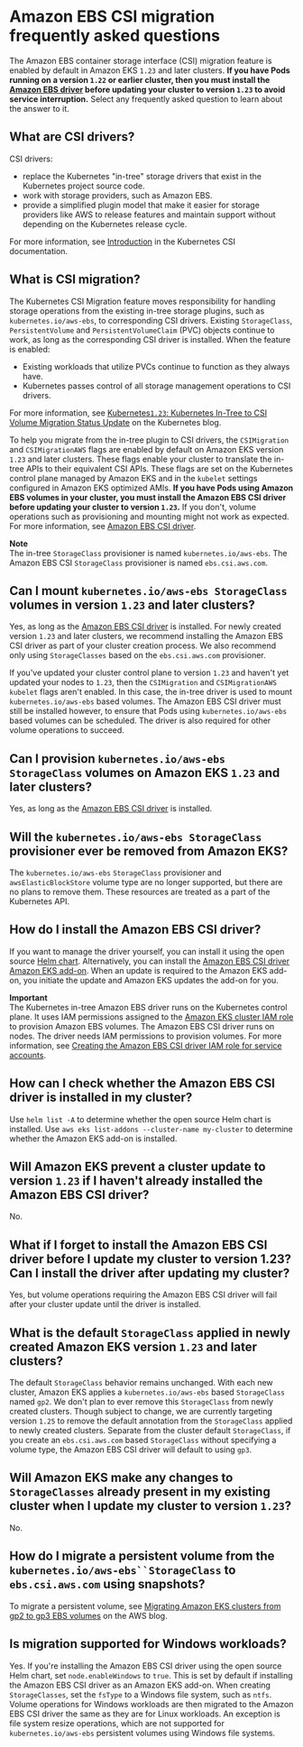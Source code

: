# Amazon EBS CSI migration frequently asked questions<a name="ebs-csi-migration-faq"></a>

The Amazon EBS container storage interface \(CSI\) migration feature is enabled by default in Amazon EKS `1.23` and later clusters\. **If you have Pods running on a version `1.22` or earlier cluster, then you must install the [Amazon EBS driver](ebs-csi.md) before updating your cluster to version `1.23` to avoid service interruption\.** Select any frequently asked question to learn about the answer to it\.

## What are CSI drivers?<a name="csi-migration-faq-csi-drivers"></a>

CSI drivers:
+ replace the Kubernetes "in\-tree" storage drivers that exist in the Kubernetes project source code\.
+ work with storage providers, such as Amazon EBS\.
+ provide a simplified plugin model that make it easier for storage providers like AWS to release features and maintain support without depending on the Kubernetes release cycle\.

For more information, see [Introduction](https://kubernetes-csi.github.io/docs/introduction.html) in the Kubernetes CSI documentation\.

## What is CSI migration?<a name="csi-migration-faq-what-is"></a>

The Kubernetes CSI Migration feature moves responsibility for handling storage operations from the existing in\-tree storage plugins, such as `kubernetes.io/aws-ebs`, to corresponding CSI drivers\. Existing `StorageClass`, `PersistentVolume` and `PersistentVolumeClaim` \(PVC\) objects continue to work, as long as the corresponding CSI driver is installed\. When the feature is enabled:
+ Existing workloads that utilize PVCs continue to function as they always have\.
+ Kubernetes passes control of all storage management operations to CSI drivers\.

For more information, see [Kubernetes`1.23`: Kubernetes In\-Tree to CSI Volume Migration Status Update](https://kubernetes.io/blog/2021/12/10/storage-in-tree-to-csi-migration-status-update/) on the Kubernetes blog\.

To help you migrate from the in\-tree plugin to CSI drivers, the `CSIMigration` and `CSIMigrationAWS` flags are enabled by default on Amazon EKS version `1.23` and later clusters\. These flags enable your cluster to translate the in\-tree APIs to their equivalent CSI APIs\. These flags are set on the Kubernetes control plane managed by Amazon EKS and in the `kubelet` settings configured in Amazon EKS optimized AMIs\. **If you have Pods using Amazon EBS volumes in your cluster, you must install the Amazon EBS CSI driver before updating your cluster to version `1.23`\.** If you don't, volume operations such as provisioning and mounting might not work as expected\. For more information, see [Amazon EBS CSI driver](ebs-csi.md)\.

**Note**  
The in\-tree `StorageClass` provisioner is named `kubernetes.io/aws-ebs`\. The Amazon EBS CSI `StorageClass` provisioner is named `ebs.csi.aws.com`\.

## Can I mount `kubernetes.io/aws-ebs StorageClass` volumes in version `1.23` and later clusters?<a name="csi-migration-faq-mounting-volumes"></a>

Yes, as long as the [Amazon EBS CSI driver](ebs-csi.md) is installed\. For newly created version `1.23` and later clusters, we recommend installing the Amazon EBS CSI driver as part of your cluster creation process\. We also recommend only using `StorageClasses` based on the `ebs.csi.aws.com` provisioner\.

If you've updated your cluster control plane to version `1.23` and haven't yet updated your nodes to `1.23`, then the `CSIMigration` and `CSIMigrationAWS` `kubelet` flags aren't enabled\. In this case, the in\-tree driver is used to mount `kubernetes.io/aws-ebs` based volumes\. The Amazon EBS CSI driver must still be installed however, to ensure that Pods using `kubernetes.io/aws-ebs` based volumes can be scheduled\. The driver is also required for other volume operations to succeed\. 

## Can I provision `kubernetes.io/aws-ebs StorageClass` volumes on Amazon EKS `1.23` and later clusters?<a name="csi-migration-faq-aws-ebs-volumes"></a>

Yes, as long as the [Amazon EBS CSI driver](ebs-csi.md) is installed\.

## Will the `kubernetes.io/aws-ebs StorageClass` provisioner ever be removed from Amazon EKS?<a name="csi-migration-faq-aws-ebs-provisioner"></a>

The `kubernetes.io/aws-ebs` `StorageClass` provisioner and `awsElasticBlockStore` volume type are no longer supported, but there are no plans to remove them\. These resources are treated as a part of the Kubernetes API\.

## How do I install the Amazon EBS CSI driver?<a name="csi-migration-faq-ebs-csi-driver"></a>

If you want to manage the driver yourself, you can install it using the open source [Helm chart](https://github.com/kubernetes-sigs/aws-ebs-csi-driver/tree/master/charts/aws-ebs-csi-driver)\. Alternatively, you can install the [Amazon EBS CSI driver Amazon EKS add\-on](ebs-csi.md)\. When an update is required to the Amazon EKS add\-on, you initiate the update and Amazon EKS updates the add\-on for you\.

**Important**  
The Kubernetes in\-tree Amazon EBS driver runs on the Kubernetes control plane\. It uses IAM permissions assigned to the [Amazon EKS cluster IAM role](service_IAM_role.md) to provision Amazon EBS volumes\. The Amazon EBS CSI driver runs on nodes\. The driver needs IAM permissions to provision volumes\. For more information, see [Creating the Amazon EBS CSI driver IAM role for service accounts](csi-iam-role.md)\.

## How can I check whether the Amazon EBS CSI driver is installed in my cluster?<a name="csi-migration-faq-check-driver"></a>

Use `helm list -A` to determine whether the open source Helm chart is installed\. Use `aws eks list-addons --cluster-name my-cluster` to determine whether the Amazon EKS add\-on is installed\.

## Will Amazon EKS prevent a cluster update to version `1.23` if I haven't already installed the Amazon EBS CSI driver?<a name="csi-migration-faq-update-prevention"></a>

No\.

## What if I forget to install the Amazon EBS CSI driver before I update my cluster to version 1\.23? Can I install the driver after updating my cluster?<a name="csi-migration-faq-driver-after-cluster-update"></a>

Yes, but volume operations requiring the Amazon EBS CSI driver will fail after your cluster update until the driver is installed\. 

## What is the default `StorageClass` applied in newly created Amazon EKS version `1.23` and later clusters?<a name="csi-migration-faq-default-storageclass"></a>

The default `StorageClass` behavior remains unchanged\. With each new cluster, Amazon EKS applies a `kubernetes.io/aws-ebs` based `StorageClass` named `gp2`\. We don't plan to ever remove this `StorageClass` from newly created clusters\. Though subject to change, we are currently targeting version `1.25` to remove the default annotation from the `StorageClass` applied to newly created clusters\. Separate from the cluster default `StorageClass`, if you create an `ebs.csi.aws.com` based `StorageClass` without specifying a volume type, the Amazon EBS CSI driver will default to using `gp3`\.

## Will Amazon EKS make any changes to `StorageClasses` already present in my existing cluster when I update my cluster to version `1.23`?<a name="csi-migration-faq-existing-storageclasses"></a>

No\.

## How do I migrate a persistent volume from the `kubernetes.io/aws-ebs``StorageClass` to `ebs.csi.aws.com` using snapshots?<a name="csi-migration-faq-migrate-using-snapshots"></a>

To migrate a persistent volume, see [Migrating Amazon EKS clusters from gp2 to gp3 EBS volumes](http://aws.amazon.com/blogs/containers/migrating-amazon-eks-clusters-from-gp2-to-gp3-ebs-volumes/) on the AWS blog\.



## Is migration supported for Windows workloads?<a name="csi-migration-faq-windows"></a>

Yes\. If you're installing the Amazon EBS CSI driver using the open source Helm chart, set `node.enableWindows` to `true`\. This is set by default if installing the Amazon EBS CSI driver as an Amazon EKS add\-on\. When creating `StorageClasses`, set the `fsType` to a Windows file system, such as `ntfs`\. Volume operations for Windows workloads are then migrated to the Amazon EBS CSI driver the same as they are for Linux workloads\. An exception is file system resize operations, which are not supported for `kubernetes.io/aws-ebs` persistent volumes using Windows file systems\.